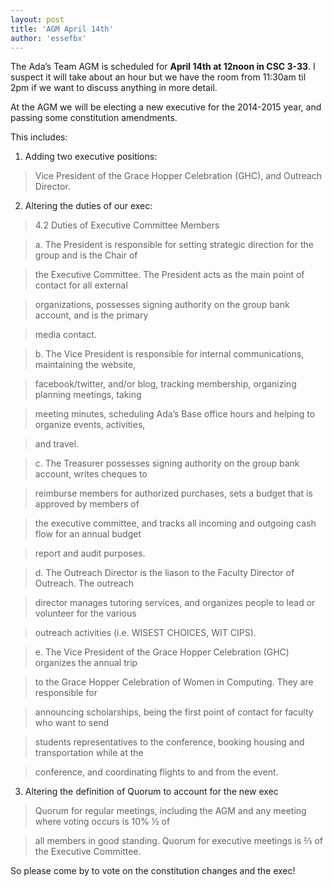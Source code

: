 ```yaml
---
layout: post
title: 'AGM April 14th'
author: 'essefbx'
---
```


The Ada’s Team AGM is scheduled for **April 14th at 12noon in CSC 3-33**. I
suspect it will take about an hour but we have the room from  11:30am til 2pm
if we want to discuss anything in more detail.

At the AGM we will be electing a new executive for the 2014-2015 year, and
passing some constitution amendments.

This includes:

1) Adding two executive positions:

> Vice President of the Grace Hopper Celebration (GHC), and Outreach Director.

2) Altering the duties of our exec:

> 4.2 Duties of Executive Committee Members

>

> a. The President is responsible for setting strategic direction for the
group and is the Chair of

>

> the Executive Committee. The President acts as the main point of contact for
all external

>

> organizations, possesses signing authority on the group bank account, and is
the primary

>

> media contact.

>

> b. The Vice President is responsible for internal communications,
maintaining the website,

>

> facebook/twitter, and/or blog, tracking membership, organizing planning
meetings, taking

>

> meeting minutes, scheduling Ada’s Base office hours and helping to organize
events, activities,

>

> and travel.

>

> c. The Treasurer possesses signing authority on the group bank account,
writes cheques to

>

> reimburse members for authorized purchases, sets a budget that is approved
by members of

>

> the executive committee, and tracks all incoming and outgoing cash flow for
an annual budget

>

> report and audit purposes.

>

> d. The Outreach Director is the liason to the Faculty Director of Outreach.
The outreach

>

> director manages tutoring services, and organizes people to lead or
volunteer for the various

>

> outreach activities (i.e. WISEST CHOICES, WIT CIPS).

>

> e. The Vice President of the Grace Hopper Celebration (GHC) organizes the
annual trip

>

> to the Grace Hopper Celebration of Women in Computing. They are responsible
for

>

> announcing scholarships, being the first point of contact for faculty who
want to send

>

> students representatives to the conference, booking housing and
transportation while at the

>

> conference, and coordinating flights to and from the event.

3) Altering the definition of Quorum to account for the new exec

> Quorum for regular meetings, including the AGM and any meeting where voting
occurs is 10% ½ of

>

> all members in good standing. Quorum for executive meetings is ⅔ of the
Executive Committee.

So please come by to vote on the constitution changes and the exec!


